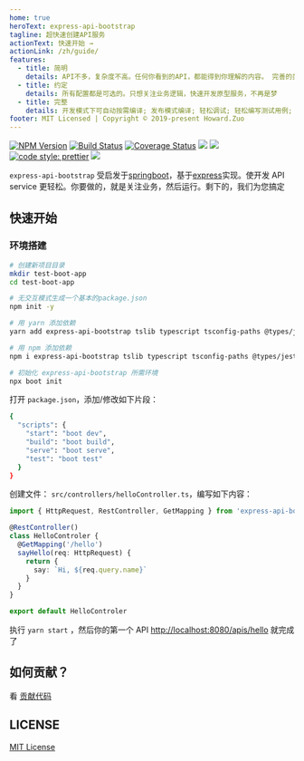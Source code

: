 ```yaml
---
home: true
heroText: express-api-bootstrap
tagline: 超快速创建API服务
actionText: 快速开始 →
actionLink: /zh/guide/
features:
  - title: 简明
    details: API不多，复杂度不高。任何你看到的API，都能得到你理解的内容。 完善的类型系统还可以依托于vscode给您提供良好的编程体验
  - title: 约定
    details: 所有配置都是可选的。只想关注业务逻辑，快速开发原型服务，不再是梦
  - title: 完整
    details: 开发模式下可自动按需编译; 发布模式编译; 轻松调试; 轻松编写测试用例;
footer: MIT Licensed | Copyright © 2019-present Howard.Zuo
---
```


[![NPM Version][npm-image]][npm-url]
[![Build Status][travis-image]][travis-url]
[![Coverage Status][coverage-image]][coverage-url]
![][david-url]
![][dt-url]
[![code style: prettier][prettier-image]][prettier-url]
![][license-url]

`express-api-bootstrap` 受启发于[springboot](https://spring.io/projects/spring-boot/)，基于[express](https://expressjs.com/)实现。使开发 API service 更轻松。你要做的，就是关注业务，然后运行。剩下的，我们为您搞定

## 快速开始

### 环境搭建

```bash
# 创建新项目目录
mkdir test-boot-app
cd test-boot-app

# 无交互模式生成一个基本的package.json
npm init -y

# 用 yarn 添加依赖
yarn add express-api-bootstrap tslib typescript tsconfig-paths @types/jest @types/node jest ts-jest

# 用 npm 添加依赖
npm i express-api-bootstrap tslib typescript tsconfig-paths @types/jest @types/node jest ts-jest

# 初始化 express-api-bootstrap 所需环境
npx boot init
```

打开 `package.json`，添加/修改如下片段：

```bash
{
  "scripts": {
    "start": "boot dev",
    "build": "boot build",
    "serve": "boot serve",
    "test": "boot test"
  }
}
```

创建文件： `src/controllers/helloController.ts`，编写如下内容：

```typescript
import { HttpRequest, RestController, GetMapping } from 'express-api-bootstrap'

@RestController()
class HelloControler {
  @GetMapping('/hello')
  sayHello(req: HttpRequest) {
    return {
      say: `Hi, ${req.query.name}`
    }
  }
}

export default HelloControler
```

执行 `yarn start` ，然后你的第一个 API [http://localhost:8080/apis/hello](http://localhost:8080/apis/hello) 就完成了

## 如何贡献？

看 [贡献代码](/zh/guide#contribute)

## LICENSE

[MIT License](https://raw.githubusercontent.com/leftstick/express-api-bootstrap/master/LICENSE)

[npm-url]: https://npmjs.org/package/express-api-bootstrap
[npm-image]: https://badge.fury.io/js/express-api-bootstrap.png
[david-url]: https://david-dm.org/leftstick/express-api-bootstrap.png
[travis-image]: https://www.travis-ci.org/leftstick/express-api-bootstrap.svg?branch=master
[travis-url]: https://travis-ci.com/leftstick/express-api-bootstrap
[coverage-image]: https://coveralls.io/repos/github/leftstick/express-api-bootstrap/badge.svg?branch=master
[coverage-url]: https://coveralls.io/github/leftstick/express-api-bootstrap
[dt-url]: https://img.shields.io/npm/dt/express-api-bootstrap.svg
[license-url]: https://img.shields.io/github/license/leftstick/express-api-bootstrap
[prettier-image]: https://img.shields.io/badge/code_style-prettier-ff69b4.svg
[prettier-url]: https://github.com/prettier/prettier
